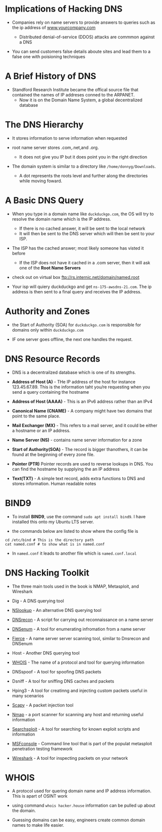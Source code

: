 # Implications of Hacking DNS
- Companies rely on name servers to provide answers to queries such as the ip address of www.yourcompany.com
  - Distributed denial-of-service (DDOS) attacks are commmon against a DNS

 - You can send customers false details aboute sites and lead them to a false one with poisioning techniques

# A Brief History of DNS
- Standford Research Institute became the offical source file that contained the names of IP addreses conned to the ARPANET.
  - Now it is on the Domain Name System, a global decentralized database 

# The DNS Hierarchy
- It stores information to serve information when requested

- root name server stores .com,.net,and .org.
  - It does not give you IP but it does point you in the right direction

- The domain system is similar to a directory like ``/home/donnyg/Downloads``. 
  - A dot represents the roots level and further along the directories while moving foward.

# A Basic DNS Query
- When you type in a domain name like ``duckduckgo.com``, the OS will try to resolve the domain name which is the IP address. 
  - If there is no cached answer, it will be sent to the local network
  - It will then be sent to the DNS server which will then be sent to your ISP.

- The ISP has the cached answer; most likely someone has visted it before
  - If the ISP does not have it cached in a .com server, then it will ask one of the **Root Name Servers**

- check out on virtual box ftp://rs.internic.net/domain/named.root

- Your isp will quiery duckduckgo and get ``ns-175-awsdns-21.com``. The ip address is then sent to a final query and receives the IP address. 

# Authority and Zones
* the Start of Authority (SOA) for ``duckduckgo.com`` is responsible for domains only within ``duckduckgo.com``

* IF one server goes offline, the next one handles the request.

# DNS Resource Records
* DNS is a decentrailzed database which is one of its strengths.

- **Address of Host (A)** - THe IP address of the host for instance 123.45.67.89. This is the information taht you/re requesting when you send a query containing the hostname

- **Address of Host (AAAA)** - This is an IPv6 address rather than an IPv4

- **Canonical Name (CNAME)** - A company might have two domains that point to the same place.

- **Mail Exchanger (MX)** - This refers to a mail server, and it could be either a hostname or an IP address.

- **Name Server (NS)** - contains name server information for a zone

- **Start of Authority(SOA)** - The record is bigger thanothers, it can be found at the beginning of every zone file. 

- **Pointer (PTR)** Pointer records are used to reverse lookups in DNS. You can find the hostname by supplying the an IP address

- **Text(TXT)** - A simple text record, adds extra functions to DNS and stores information. Human readable notes  

# BIND9 
* To install **BIND9**, use the command ``sudo apt install bind9``. I have installed this onto my Ubuntu LTS server.

* the commands below are listed to show where the config file is 

```
cd /etc/bind # This is the directory path 
cat named.conf # to show what is in named.conf
```
* In ``named.conf`` it leads to another file which is ``named.conf.local`` 

# DNS Hacking Toolkit 
* The three main tools used in the book is NMAP, Metasploit, and Wireshark 

* Dig - A DNS querying tool

* [NSlookup](https://www.nslookup.io/) - An alternative DNS querying tool 

* [DNSrecon](https://tools.kali.org/information-gathering/dnsrecon) - A script for carrying out reconnaissance on a name server 

* [DNSenum](https://tools.kali.org/information-gathering/dnsenum) - A tool for enumerating infromation from a name server 

* [Fierce](https://tools.kali.org/information-gathering/fierce) - A name server server scanning tool, similar to Dnsrecon and DNSenum 

* Host - Another DNS querying tool

* [WHOIS](https://www.whois.net/) - The name of a protocol and tool for querying information

* DNSspoof - A tool for spoofing DNS packets

* Dsniff - A tool for sniffing DNS caches and packets 

* Hping3 - A tool for creatinng and injecting custom packets useful in many scenarios 

* [Scapy](https://scapy.readthedocs.io/en/latest/installation.html) - A packet injection tool 

* [Nmap](https://nmap.org/) - a port scanner for scanning any host and returning useful information

* [Searchsploit](https://www.exploit-db.com/searchsploit) - A tool for searching for known exploit scripts and information 

* [MSFconsole](https://www.offensive-security.com/metasploit-unleashed/msfconsole/) - Command line tool that is part of the populat metasploit penetration testing framework

* [Wireshark](https://www.wireshark.org/) - A tool for inspecting packets on your network 

# WHOIS 
* A protocol used for quering domain name and IP address information. This is apart of OSINT work 

* using command `` whois hacker.house `` information can be pulled up about the domain. 

* Guessing domains can be easy, engineers create common domain names to make life easier. 
















